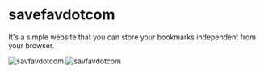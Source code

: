 # savefavdotcom 

It's a simple website that you can store your bookmarks independent from your browser.

![savfavdotcom](https://github.com/devcastroitalo/savefavdotcom/blob/main/public/assets/images/homepage-example.png)
![savfavdotcom](https://github.com/devcastroitalo/savefavdotcom/blob/main/public/assets/images/savefavdotcom-example.png)
